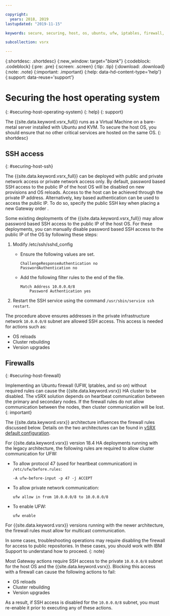 ```yaml
---

copyright:
  years: 2018, 2019
lastupdated: "2019-11-15"

keywords: secure, securing, host, os, ubuntu, ufw, iptables, firewall, juniper

subcollection: vsrx

---
```


{:shortdesc: .shortdesc}
{:new_window: target="_blank_"}
{:codeblock: .codeblock}
{:pre: .pre}
{:screen: .screen}
{:tip: .tip}
{:download: .download}
{:note: .note}
{:important: .important}
{:help: data-hd-content-type='help'}
{:support: data-reuse='support'}

# Securing the host operating system
{: #securing-host-operating-system}
{: help}
{: support}

The {{site.data.keyword.vsrx_full}} runs as a Virtual Machine on a bare-metal server installed with Ubuntu and KVM. To secure the host OS, you should ensure that no other critical services are hosted on the same OS.
{: shortdesc}

## SSH access
{: #securing-host-ssh}

The {{site.data.keyword.vsrx_full}} can be deployed with public and private network access or private network access only. By default, password based SSH access to the public IP of the host OS will be disabled on new provisions and OS reloads. Access to the host can be achieved through the private IP address. Alternatively, key based authentication can be used to access the public IP. To do so, specify the public SSH key when placing a new Gateway order .

Some existing deployments of the {{site.data.keyword.vsrx_full}} may allow password based SSH access to the public IP of the host OS. For these deployments, you can manually disable password based SSH access to the public IP of the OS by following these steps:

1. Modify /etc/ssh/sshd_config

   * Ensure the following values are set.

      ```
      ChallengeResponseAuthentication no
      PasswordAuthentication no
      ```

   * Add the following filter rules to the end of the file.

      ```
      Match Address 10.0.0.0/8
          Password Authentication yes
      ```

2. Restart the SSH service using the command `/usr/sbin/service ssh restart`.

The procedure above ensures addresses in the private infrastructure network `10.0.0.0/8` subnet are allowed SSH access. This access is needed for actions such as:

   * OS reloads
   * Cluster rebuilding
   * Version upgrades 
   
## Firewalls
{: #securing-host-firewall}

Implementing an Ubuntu firewall (UFW, Iptables, and so on) without required rules can cause the {{site.data.keyword.vsrx}} HA cluster to be disabled. The vSRX solution depends on heartbeat communication between the primary and secondary nodes. If the firewall rules do not allow communication between the nodes, then cluster communication will be lost.
{: important}

The {{site.data.keyword.vsrx}} architecture influences the firewall rules discussed below. Details on the two architectures can be found in [vSRX default configuration](/docs/vsrx?topic=vsrx-understanding-the-vsrx-default-configuration#interface-configurations).

For {{site.data.keyword.vsrx}} version 18.4 HA deployments running with the legacy architecture, the following rules are required to allow cluster communication for UFW:

- To allow protocol 47 (used for heartbeat communication) in `/etc/ufw/before.rules`:

  ```
  -A ufw-before-input -p 47 -j ACCEPT
  ```

- To allow private network communication:

  ```
  ufw allow in from 10.0.0.0/8 to 10.0.0.0/8
  ```

- To enable UFW:

  ```
  ufw enable
  ```

For {{site.data.keyword.vsrx}} versions running with the newer architecture, the firewall rules must allow for multicast communication.

In some cases, troubleshooting operations may require disabling the firewall for access to public repositories. In these cases, you should work with IBM Support to understand how to proceed.
{: note}

Most Gateway actions require SSH access to the private `10.0.0.0/8` subnet for the host OS and the {{site.data.keyword.vsrx}}. Blocking this access with a firewall can cause the following actions to fail:

- OS reloads
- Cluster rebuilding
- Version upgrades

As a result, if SSH access is disabled for the `10.0.0.0/8` subnet, you must re-enable it prior to executing any of these actions.
